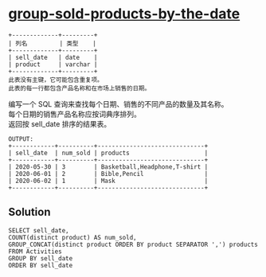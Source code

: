 # [group-sold-products-by-the-date](https://leetcode-cn.com/problems/group-sold-products-by-the-date/)

```
+-------------+---------+
| 列名         | 类型    |
+-------------+---------+
| sell_date   | date    |
| product     | varchar |
+-------------+---------+
此表没有主键，它可能包含重复项。
此表的每一行都包含产品名称和在市场上销售的日期。
```
编写一个 SQL 查询来查找每个日期、销售的不同产品的数量及其名称。  
每个日期的销售产品名称应按词典序排列。   
返回按 sell_date 排序的结果表。   
```
OUTPUT: 
+------------+----------+------------------------------+
| sell_date  | num_sold | products                     |
+------------+----------+------------------------------+
| 2020-05-30 | 3        | Basketball,Headphone,T-shirt |
| 2020-06-01 | 2        | Bible,Pencil                 |
| 2020-06-02 | 1        | Mask                         |
+------------+----------+------------------------------+
```

## Solution 
```mysql
SELECT sell_date, 
COUNT(distinct product) AS num_sold,
GROUP_CONCAT(distinct product ORDER BY product SEPARATOR ',') products
FROM Activities
GROUP BY sell_date
ORDER BY sell_date
```
